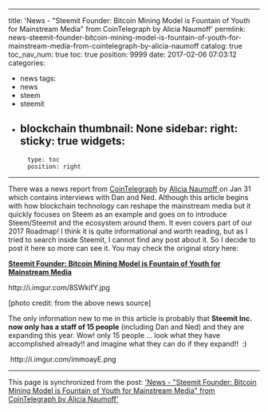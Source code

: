 
---
title: 'News - "Steemit Founder: Bitcoin Mining Model is Fountain of Youth for Mainstream Media" from CoinTelegraph by Alicia Naumoff'
permlink: news-steemit-founder-bitcoin-mining-model-is-fountain-of-youth-for-mainstream-media-from-cointelegraph-by-alicia-naumoff
catalog: true
toc_nav_num: true
toc: true
position: 9999
date: 2017-02-06 07:03:12
categories:
- news
tags:
- news
- steem
- steemit
- blockchain
thumbnail: None
sidebar:
    right:
        sticky: true
widgets:
    -
        type: toc
        position: right
---


<html>
<p>There was a news report from <a href="https://cointelegraph.com/">CoinTelegraph</a> by <a href="https://cointelegraph.com/authors/alisa_tciriulnikova">Alicia Naumoff </a>on Jan 31 which contains interviews with Dan and Ned. Although this article begins with how blockchain technology can reshape the mainstream media but it quickly focuses on Steem as an example and goes on to introduce Steem/Steemit and the ecosystem around them. It even covers part of our 2017 Roadmap! I think it is quite informational and worth reading, but as I tried to search inside Steemit, I cannot find any post about it. So I decide to post it here so more can see it. You may check the original story here:</p>
<p><a href="https://cointelegraph.com/news/steemit-founder-bitcoin-mining-model-is-fountain-of-youth-for-mainstream-media"><strong>Steemit Founder: Bitcoin Mining Model is Fountain of Youth for Mainstream Media</strong></a></p>
<p>http://i.imgur.com/8SWkifY.jpg</p>
<p>[photo credit: from the above news source]</p>
<p>The only information new to me in this article is probably that <strong>Steemit Inc. now only has a staff of 15 people</strong> (including Dan and Ned) and they are expanding this year. Wow! only 15 people ... look what they have accomplished already!! and imagine what they can do if they expand!! &nbsp;:)</p>
<p>&nbsp;http://i.imgur.com/immoayE.png&nbsp;</p>
</html>

- - -

This page is synchronized from the post: ['News - "Steemit Founder: Bitcoin Mining Model is Fountain of Youth for Mainstream Media" from CoinTelegraph by Alicia Naumoff'](https://steemit.com/@deanliu/news-steemit-founder-bitcoin-mining-model-is-fountain-of-youth-for-mainstream-media-from-cointelegraph-by-alicia-naumoff)
